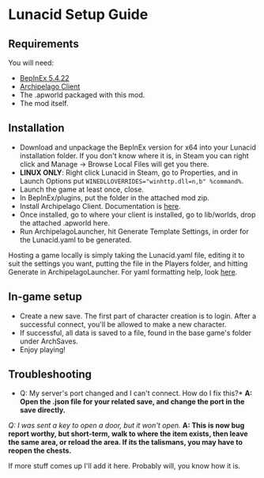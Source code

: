 # Lunacid Setup Guide
## Requirements

You will need:
- [BepInEx 5.4.22](https://github.com/BepInEx/BepInEx/releases/tag/v5.4.22)
- [Archipelago Client](https://github.com/ArchipelagoMW/Archipelago/releases/tag/0.4.4)
- The .apworld packaged with this mod.
- The mod itself.

## Installation

- Download and unpackage the BepInEx version for x64 into your Lunacid installation folder.  If you don't know where it is, in Steam you can right click and Manage -> Browse Local Files will get you there.
- **LINUX ONLY**: Right click Lunacid in Steam, go to Properties, and in Launch Options put `WINEDLLOVERRIDES="winhttp.dll=n,b" %command%`.
- Launch the game at least once, close.
- In BepInEx/plugins, put the folder in the attached mod zip.
- Install Archipelago Client.  Documentation is [here](https://archipelago.gg/tutorial/Archipelago/setup/en).
- Once installed, go to where your client is installed, go to lib/worlds, drop the attached .apworld here.
- Run ArchipelagoLauncher, hit Generate Template Settings, in order for the Lunacid.yaml to be generated.

Hosting a game locally is simply taking the Lunacid.yaml file, editing it to suit the settings you want, putting the file in the Players folder, and hitting Generate in ArchipelagoLauncher.  For yaml formatting help, look [here](https://archipelago.gg/tutorial/Archipelago/advanced_settings/en).

## In-game setup

- Create a new save.  The first part of character creation is to login.  After a successful connect, you'll be allowed to make a new character. 
- If successful, all data is saved to a file, found in the base game's folder under ArchSaves.
- Enjoy playing!

## Troubleshooting

* Q: My server's port changed and I can't connect.  How do I fix this?*
**A: Open the .json file for your related save, and change the port in the save directly.**

*Q: I was sent a key to open a door, but it won't open.*
**A: This is now bug report worthy, but short-term, walk to where the item exists, then leave the same area, or reload the area.  If its the talismans, you may have to reopen the chests.**

If more stuff comes up I'll add it here.  Probably will, you know how it is.
